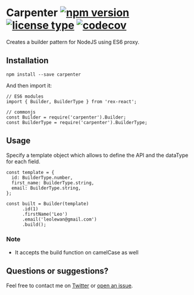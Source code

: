 # Carpenter [![npm version](https://img.shields.io/npm/v/carpenter.svg)](https://www.npmjs.com/package/carpenter-nodejs) [![license type](https://img.shields.io/npm/l/carpenter.svg)](https://github.com/llewan/carpenter.git/blob/master/LICENSE) [![codecov](https://img.shields.io/codecov/c/github/llewan/carpenter.svg)](https://codecov.io/gh/llewan/carpenter)
Creates a builder pattern for NodeJS using ES6 proxy.

## Installation
```
npm install --save carpenter
```

And then import it:
```
// ES6 modules
import { Builder, BuilderType } from 'rex-react';

// commonjs
const Builder = require('carpenter').Builder;
const BuilderType = require('carpenter').BuilderType;
```

## Usage
Specify a template object which allows to define the API and the dataType for each field.
```
const template = {
  id: BuilderType.number,
  first_name: BuilderType.string,
  email: BuilderType.string,
};

const built = Builder(template)
      .id(1)
      .firstName('Leo')
      .email('leolewan@gmail.com')
      .build();
```

### Note
- It accepts the build function on camelCase as well


## Questions or suggestions?
Feel free to contact me on [Twitter](https://twitter.com/leolewan) or [open an issue](https://github.com/llewan/carpenter/issues/new).
